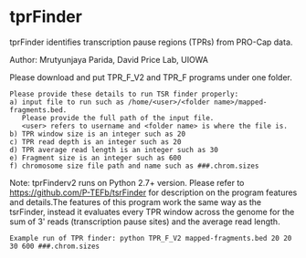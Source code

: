 # tprFinder
tprFinder identifies transcription pause regions (TPRs) from PRO-Cap data.

Author: Mrutyunjaya Parida, David Price Lab, UIOWA

Please download and put TPR_F_V2 and TPR_F programs under one folder.
```
Please provide these details to run TSR finder properly:
a) input file to run such as /home/<user>/<folder name>/mapped-fragments.bed.
   Please provide the full path of the input file.
   <user> refers to username and <folder name> is where the file is.
b) TPR window size is an integer such as 20
c) TPR read depth is an integer such as 20
d) TPR average read length is an integer such as 30
e) Fragment size is an integer such as 600
f) chromosome size file path and name such as ###.chrom.sizes
```
Note: tprFinderv2 runs on Python 2.7+ version. Please refer to https://github.com/P-TEFb/tsrFinder for description on the program features and details.The features of this program work the same way as the tsrFinder, instead it evaluates every TPR window across the genome for the sum of 3' reads (transcription pause sites) and the average read length.
```
Example run of TPR finder: python TPR_F_V2 mapped-fragments.bed 20 20 30 600 ###.chrom.sizes
```
